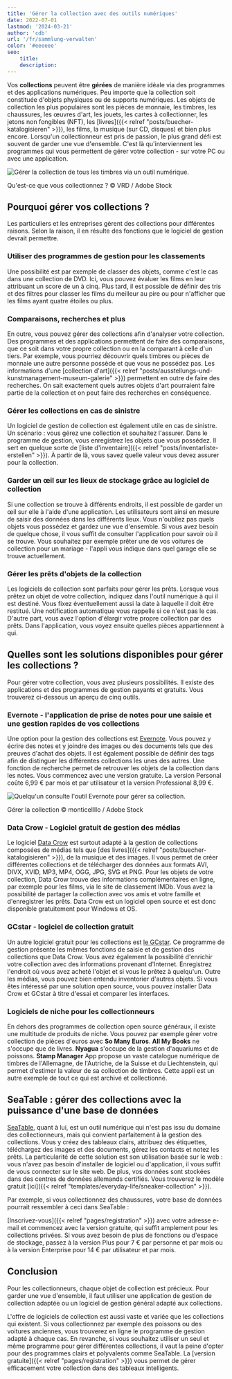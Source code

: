 ```yaml
---
title: 'Gérer la collection avec des outils numériques'
date: 2022-07-01
lastmod: '2024-03-21'
author: 'cdb'
url: '/fr/sammlung-verwalten'
color: '#eeeeee'
seo:
    title:
    description:
---
```


Vos **collections** peuvent être **gérées** de manière idéale via des programmes et des applications numériques. Peu importe que la collection soit constituée d'objets physiques ou de supports numériques. Les objets de collection les plus populaires sont les pièces de monnaie, les timbres, les chaussures, les œuvres d'art, les jouets, les cartes à collectionner, les jetons non fongibles (NFT), les [livres]({{< relref "posts/buecher-katalogisieren" >}}), les films, la musique (sur CD, disques) et bien plus encore. Lorsqu'un collectionneur est pris de passion, le plus grand défi est souvent de garder une vue d'ensemble. C'est là qu'interviennent les programmes qui vous permettent de gérer votre collection - sur votre PC ou avec une application.

![Gérer la collection de tous les timbres via un outil numérique.](Sammlung-verwalten_AdobeStock_21666861_bearbeitet.jpg)

Qu'est-ce que vous collectionnez ? © VRD / Adobe Stock

## Pourquoi gérer vos collections ?

Les particuliers et les entreprises gèrent des collections pour différentes raisons. Selon la raison, il en résulte des fonctions que le logiciel de gestion devrait permettre.

### Utiliser des programmes de gestion pour les classements

Une possibilité est par exemple de classer des objets, comme c'est le cas dans une collection de DVD. Ici, vous pouvez évaluer les films en leur attribuant un score de un à cinq. Plus tard, il est possible de définir des tris et des filtres pour classer les films du meilleur au pire ou pour n'afficher que les films ayant quatre étoiles ou plus.

### Comparaisons, recherches et plus

En outre, vous pouvez gérer des collections afin d'analyser votre collection. Des programmes et des applications permettent de faire des comparaisons, que ce soit dans votre propre collection ou en la comparant à celle d'un tiers. Par exemple, vous pourriez découvrir quels timbres ou pièces de monnaie une autre personne possède et que vous ne possédez pas. Les informations d'une [collection d'art]({{< relref "posts/ausstellungs-und-kunstmanagement-museum-galerie" >}}) permettent en outre de faire des recherches. On sait exactement quels autres objets d'art pourraient faire partie de la collection et on peut faire des recherches en conséquence.

### Gérer les collections en cas de sinistre

Un logiciel de gestion de collection est également utile en cas de sinistre. Un scénario : vous gérez une collection et souhaitez l'assurer. Dans le programme de gestion, vous enregistrez les objets que vous possédez. Il sert en quelque sorte de [liste d'inventaire]({{< relref "posts/inventarliste-erstellen" >}}). À partir de là, vous savez quelle valeur vous devez assurer pour la collection.

### Garder un œil sur les lieux de stockage grâce au logiciel de collection

Si une collection se trouve à différents endroits, il est possible de garder un œil sur elle à l'aide d'une application. Les utilisateurs sont ainsi en mesure de saisir des données dans les différents lieux. Vous n'oubliez pas quels objets vous possédez et gardez une vue d'ensemble. Si vous avez besoin de quelque chose, il vous suffit de consulter l'application pour savoir où il se trouve. Vous souhaitez par exemple prêter une de vos voitures de collection pour un mariage - l'appli vous indique dans quel garage elle se trouve actuellement.

### Gérer les prêts d'objets de la collection

Les logiciels de collection sont parfaits pour gérer les prêts. Lorsque vous prêtez un objet de votre collection, indiquez dans l'outil numérique à qui il est destiné. Vous fixez éventuellement aussi la date à laquelle il doit être restitué. Une notification automatique vous rappelle si ce n'est pas le cas. D'autre part, vous avez l'option d'élargir votre propre collection par des prêts. Dans l'application, vous voyez ensuite quelles pièces appartiennent à qui.

## Quelles sont les solutions disponibles pour gérer les collections ?

Pour gérer votre collection, vous avez plusieurs possibilités. Il existe des applications et des programmes de gestion payants et gratuits. Vous trouverez ci-dessous un aperçu de cinq outils.

### Evernote - l'application de prise de notes pour une saisie et une gestion rapides de vos collections

Une option pour la gestion des collections est [Evernote](https://evernote.com/intl/de). Vous pouvez y écrire des notes et y joindre des images ou des documents tels que des preuves d'achat des objets. Il est également possible de définir des tags afin de distinguer les différentes collections les unes des autres. Une fonction de recherche permet de retrouver les objets de la collection dans les notes. Vous commencez avec une version gratuite. La version Personal coûte 6,99 € par mois et par utilisateur et la version Professional 8,99 €.

![Quelqu'un consulte l'outil Evernote pour gérer sa collection.](Sammlung-verwalten_AdobeStock_391017788_bearbeitet-711x474.jpg)

Gérer la collection © monticellllo / Adobe Stock

### Data Crow - Logiciel gratuit de gestion des médias

Le logiciel [Data Crow](https://www.datacrow.net/) est surtout adapté à la gestion de collections composées de médias tels que [des livres]({{< relref "posts/buecher-katalogisieren" >}}), de la musique et des images. Il vous permet de créer différentes collections et de télécharger des données aux formats AVI, DIVX, XVID, MP3, MP4, OGG, JPG, SVG et PNG. Pour les objets de votre collection, Data Crow trouve des informations complémentaires en ligne, par exemple pour les films, via le site de classement IMDb. Vous avez la possibilité de partager la collection avec vos amis et votre famille et d'enregistrer les prêts. Data Crow est un logiciel open source et est donc disponible gratuitement pour Windows et OS.

### GCstar - logiciel de collection gratuit

Un autre logiciel gratuit pour les collections est [le GCstar](http://www.gcstar.org/). Ce programme de gestion présente les mêmes fonctions de saisie et de gestion des collections que Data Crow. Vous avez également la possibilité d'enrichir votre collection avec des informations provenant d'Internet. Enregistrez l'endroit où vous avez acheté l'objet et si vous le prêtez à quelqu'un. Outre les médias, vous pouvez bien entendu inventorier d'autres objets. Si vous êtes intéressé par une solution open source, vous pouvez installer Data Crow et GCstar à titre d'essai et comparer les interfaces.

### Logiciels de niche pour les collectionneurs

En dehors des programmes de collection open source généraux, il existe une multitude de produits de niche. Vous pouvez par exemple gérer votre collection de pièces d'euros avec **So Many Euros**. **All My Books** ne s'occupe que de livres. **Nyagua** s'occupe de la gestion d'aquariums et de poissons. **Stamp Manager** App propose un vaste catalogue numérique de timbres de l'Allemagne, de l'Autriche, de la Suisse et du Liechtenstein, qui permet d'estimer la valeur de sa collection de timbres. Cette appli est un autre exemple de tout ce qui est archivé et collectionné.

## SeaTable : gérer des collections avec la puissance d'une base de données

[SeaTable](https://de.wikipedia.org/wiki/SeaTable), quant à lui, est un outil numérique qui n'est pas issu du domaine des collectionneurs, mais qui convient parfaitement à la gestion des collections. Vous y créez des tableaux clairs, attribuez des étiquettes, téléchargez des images et des documents, gérez les contacts et notez les prêts. La particularité de cette solution est son utilisation basée sur le web : vous n'avez pas besoin d'installer de logiciel ou d'application, il vous suffit de vous connecter sur le site web. De plus, vos données sont stockées dans des centres de données allemands certifiés. Vous trouverez le modèle gratuit [ici]({{< relref "templates/everyday-life/sneaker-collection" >}}).

Par exemple, si vous collectionnez des chaussures, votre base de données pourrait ressembler à ceci dans SeaTable :

[Inscrivez-vous]({{< relref "pages/registration" >}}) avec votre adresse e-mail et commencez avec la version gratuite, qui suffit amplement pour les collections privées. Si vous avez besoin de plus de fonctions ou d'espace de stockage, passez à la version Plus pour 7 € par personne et par mois ou à la version Enterprise pour 14 € par utilisateur et par mois.

## Conclusion

Pour les collectionneurs, chaque objet de collection est précieux. Pour garder une vue d'ensemble, il faut utiliser une application de gestion de collection adaptée ou un logiciel de gestion général adapté aux collections.

L'offre de logiciels de collection est aussi vaste et variée que les collections qui existent. Si vous collectionnez par exemple des poissons ou des voitures anciennes, vous trouverez en ligne le programme de gestion adapté à chaque cas. En revanche, si vous souhaitez utiliser un seul et même programme pour gérer différentes collections, il vaut la peine d'opter pour des programmes clairs et polyvalents comme SeaTable. La [version gratuite]({{< relref "pages/registration" >}}) vous permet de gérer efficacement votre collection dans des tableaux intelligents.
